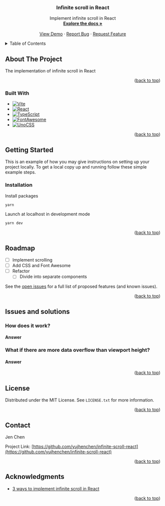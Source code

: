 <a name="readme-top"></a>

<!-- PROJECT LOGO -->
<br />
<div align="center">
  <!-- <a href="https://github.com/yujhenchen/infinite-scroll-react">
    <img src="images/logo.png" alt="Logo" width="80" height="80">
  </a> -->

<h3 align="center">Infinite scroll in React</h3>

  <p align="center">
    Implement infinite scroll in React
    <br />
    <a href="https://github.com/yujhenchen/infinite-scroll-react"><strong>Explore the docs »</strong></a>
    <br />
    <br />
    <a href="https://jen-infinite-scroll-react.netlify.app/" target=”_blank”>View Demo</a>
    ·
    <a href="https://github.com/yujhenchen/infinite-scroll-react/issues">Report Bug</a>
    ·
    <a href="https://github.com/yujhenchen/infinite-scroll-react/issues">Request Feature</a>
  </p>
</div>

<!-- TABLE OF CONTENTS -->
<details>
  <summary>Table of Contents</summary>
  <ol>
    <li>
      <a href="#about-the-project">About The Project</a>
      <ul>
        <li><a href="#built-with">Built With</a></li>
      </ul>
    </li>
    <li>
      <a href="#getting-started">Getting Started</a>
      <ul>
        <!-- <li><a href="#prerequisites">Prerequisites</a></li> -->
        <li><a href="#installation">Installation</a></li>
      </ul>
    </li>
    <!-- <li><a href="#usage">Usage</a></li> -->
    <li><a href="#roadmap">Roadmap</a></li>
    <!-- <li><a href="#contributing">Contributing</a></li> -->
    <li><a href="#issues-and-solutions">Issues and solutions</a></li>
    <li><a href="#license">License</a></li>
    <li><a href="#contact">Contact</a></li>
    <li><a href="#acknowledgments">Acknowledgments</a></li>
  </ol>
</details>

<!-- ABOUT THE PROJECT -->

## About The Project

<!-- [![Product Name Screen Shot][product-screenshot]](https://example.com) -->

The implementation of infinite scroll in React

<p align="right">(<a href="#readme-top">back to top</a>)</p>

### Built With

- [![Vite][Vite]][Vite-url]
- [![React][React.js]][React-url]
- [![TypeScript]][TypeScript]
- [![FontAwesome][FontAwesome]][FontAwesome-url]
- [![UnoCSS][UnoCSS]][UnoCSS-url]
<!-- - [![ESLint][ESLint]][ESLint-url]
- [![Prettier][Prettier]][Prettier-url]
- [Husky][Husky-url] -->

<p align="right">(<a href="#readme-top">back to top</a>)</p>

<!-- GETTING STARTED -->

## Getting Started

This is an example of how you may give instructions on setting up your project locally.
To get a local copy up and running follow these simple example steps.

<!-- ### Prerequisites

This is an example of how to list things you need to use the software and how to install them.
* npm
  ```sh
  npm install npm@latest -g
  ``` -->

### Installation

Install packages

```sh
yarn
```

Launch at localhost in development mode

```sh
yarn dev
```

<p align="right">(<a href="#readme-top">back to top</a>)</p>

<!-- USAGE EXAMPLES -->
<!-- ## Usage

Use this space to show useful examples of how a project can be used. Additional screenshots, code examples and demos work well in this space. You may also link to more resources.

_For more examples, please refer to the [Documentation](https://example.com)_

<p align="right">(<a href="#readme-top">back to top</a>)</p> -->

<!-- ROADMAP -->

## Roadmap

- [ ] Implement scrolling
- [ ] Add CSS and Font Awesome
- [ ] Refactor
  - [ ] Divide into separate components

See the [open issues](https://github.com/yujhenchen/infinite-scroll-react/issues) for a full list of proposed features (and known issues).

<p align="right">(<a href="#readme-top">back to top</a>)</p>

<!-- ISSUES AND SOLUTIONS -->

## Issues and solutions

### How does it work?

#### Answer



### What if there are more data overflow than viewport height?

#### Answer

<p align="right">(<a href="#readme-top">back to top</a>)</p>

<!-- CONTRIBUTING -->
<!-- ## Contributing

Contributions are what make the open source community such an amazing place to learn, inspire, and create. Any contributions you make are **greatly appreciated**.

If you have a suggestion that would make this better, please fork the repo and create a pull request. You can also simply open an issue with the tag "enhancement".
Don't forget to give the project a star! Thanks again!

1. Fork the Project
2. Create your Feature Branch (`git checkout -b feature/AmazingFeature`)
3. Commit your Changes (`git commit -m 'Add some AmazingFeature'`)
4. Push to the Branch (`git push origin feature/AmazingFeature`)
5. Open a Pull Request

<p align="right">(<a href="#readme-top">back to top</a>)</p> -->

<!-- LICENSE -->

## License

Distributed under the MIT License. See `LICENSE.txt` for more information.

<p align="right">(<a href="#readme-top">back to top</a>)</p>

<!-- CONTACT -->

## Contact

<!-- Jen Chen - [@twitter_handle](https://twitter.com/twitter_handle) - email@email_client.com -->

Jen Chen

Project Link: [https://github.com/yujhenchen/infinite-scroll-react](https://github.com/yujhenchen/infinite-scroll-react)

<p align="right">(<a href="#readme-top">back to top</a>)</p>

<!-- ACKNOWLEDGMENTS -->

## Acknowledgments

- [3 ways to implement infinite scroll in React](https://blog.logrocket.com/3-ways-implement-infinite-scroll-react/#set-up-initial-state)


<p align="right">(<a href="#readme-top">back to top</a>)</p>

<!-- MARKDOWN LINKS & IMAGES -->
<!-- https://www.markdownguide.org/basic-syntax/#reference-style-links -->

[contributors-shield]: https://img.shields.io/github/contributors/yujhenchen/infinite-scroll-react.svg?style=for-the-badge
[contributors-url]: https://github.com/yujhenchen/infinite-scroll-react/graphs/contributors
[forks-shield]: https://img.shields.io/github/forks/yujhenchen/infinite-scroll-react.svg?style=for-the-badge
[forks-url]: https://github.com/yujhenchen/infinite-scroll-react/network/members
[stars-shield]: https://img.shields.io/github/stars/yujhenchen/infinite-scroll-react.svg?style=for-the-badge
[stars-url]: https://github.com/yujhenchen/infinite-scroll-react/stargazers
[issues-shield]: https://img.shields.io/github/issues/yujhenchen/infinite-scroll-react.svg?style=for-the-badge
[issues-url]: https://github.com/yujhenchen/infinite-scroll-react/issues
[license-shield]: https://img.shields.io/github/license/yujhenchen/infinite-scroll-react.svg?style=for-the-badge
[license-url]: https://github.com/yujhenchen/infinite-scroll-react/blob/master/LICENSE.txt
[linkedin-shield]: https://img.shields.io/badge/-LinkedIn-black.svg?style=for-the-badge&logo=linkedin&colorB=555
[linkedin-url]: https://linkedin.com/in/linkedin_username
[product-screenshot]: images/screenshot.png
[React.js]: https://img.shields.io/badge/React-20232A?style=for-the-badge&logo=react&logoColor=61DAFB
[React-url]: https://reactjs.org/
[Vite]: https://img.shields.io/badge/vite-%23646CFF.svg?style=for-the-badge&logo=vite&logoColor=white
[Vite-url]: https://vitejs.dev/
[TypeScript]: https://img.shields.io/badge/typescript-%23007ACC.svg?style=for-the-badge&logo=typescript&logoColor=white
[FontAwesome]: https://a11ybadges.com/badge?logo=fontawesome
[FontAwesome-url]: https://fontawesome.com/
[UnoCSS]: https://img.shields.io/badge/unocss-333333.svg?style=for-the-badge&logo=unocss&logoColor=white
[UnoCSS-url]: https://unocss.dev/
<!-- [ESLint]: https://img.shields.io/badge/ESLint-4B3263?style=for-the-badge&logo=eslint&logoColor=white
[ESLint-url]: https://eslint.org/
[Prettier]: https://ziadoua.github.io/m3-Markdown-Badges/badges/Prettier/prettier1.svg
[Prettier-url]: https://prettier.io/
[Husky-url]: https://typicode.github.io/husky/ -->
